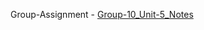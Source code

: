 Group-Assignment - [Group-10_Unit-5_Notes](https://drive.google.com/file/d/1pbdkv6ZTcbXtZTZ7gBvL4HteEPwZWMWa/view?usp=drivesdk)
